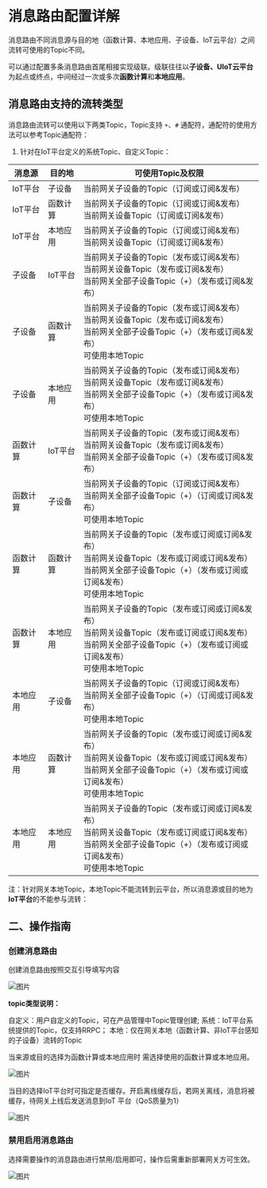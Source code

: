 # 消息路由配置详解


消息路由不同消息源与目的地（函数计算、本地应用、子设备、IoT云平台）之间流转可使用的Topic不同。

可以通过配置多条消息路由首尾相接实现级联。级联往往以**子设备、UIoT云平台**为起点或终点，中间经过一次或多次**函数计算**和**本地应用**。



## 消息路由支持的流转类型

消息路由流转可以使用以下两类Topic，Topic支持 `+`、`#` 通配符，通配符的使用方法可以参考Topic通配符：

1. 针对在IoT平台定义的系统Topic、自定义Topic：

| 消息源   | 目的地            | 可使用Topic及权限                                            |
| -------- | ----------------- | ------------------------------------------------------------ |
| IoT平台  | 子设备            | 当前网关子设备的Topic（订阅或订阅&发布）                     |
| IoT平台  | 函数计算          | 当前网关子设备的Topic（订阅或订阅&发布）<br>当前网关设备Topic（订阅或订阅&发布） |
| IoT平台  | 本地应用          | 当前网关子设备的Topic（订阅或订阅&发布）<br/>当前网关设备Topic（订阅或订阅&发布） |
| 子设备   | IoT平台           | 当前网关子设备的Topic（发布或订阅&发布）<br/>当前网关设备Topic（发布或订阅&发布）<br/>当前网关全部子设备Topic（+）（发布或订阅&发布） |
| 子设备   | 函数计算          | 当前网关子设备的Topic（发布或订阅&发布）<br/>当前网关设备Topic（发布或订阅&发布）<br/>当前网关全部子设备Topic（+）（发布或订阅&发布）<br/>可使用本地Topic |
| 子设备   | 本地应用          | 当前网关子设备的Topic（发布或订阅&发布）<br/>当前网关设备Topic（发布或订阅&发布）<br/>当前网关全部子设备Topic（+）（发布或订阅&发布）<br/>可使用本地Topic |
| 函数计算 | IoT平台 | 当前网关子设备的Topic（发布或订阅&发布）<br/>当前网关设备Topic（发布或订阅&发布）<br/>当前网关全部子设备Topic（+）（发布或订阅&发布） |
| 函数计算 | 子设备 | 当前网关子设备的Topic（订阅或订阅&发布）<br/>当前网关全部子设备Topic（+）（订阅或订阅&发布）<br>可使用本地Topic |
| 函数计算 | 函数计算 | 当前网关子设备的Topic（发布或订阅或订阅&发布）<br/>当前网关设备Topic（发布或订阅或订阅&发布）<br/>当前网关全部子设备Topic（+）（发布或订阅或订阅&发布）<br/>可使用本地Topic |
| 函数计算 | 本地应用 | 当前网关子设备的Topic（发布或订阅或订阅&发布）<br/>当前网关设备Topic（发布或订阅或订阅&发布）<br/>当前网关全部子设备Topic（+）（发布或订阅或订阅&发布）<br/>可使用本地Topic |
| 本地应用 | 子设备 | 当前网关子设备的Topic（订阅或订阅&发布）<br/>当前网关全部子设备Topic（+）（订阅或订阅&发布）<br/>可使用本地Topic |
| 本地应用 | 函数计算 | 当前网关子设备的Topic（发布或订阅或订阅&发布）<br/>当前网关设备Topic（发布或订阅或订阅&发布）<br/>当前网关全部子设备Topic（+）（发布或订阅或订阅&发布）<br/>可使用本地Topic |
| 本地应用 | 本地应用 | 当前网关子设备的Topic（发布或订阅或订阅&发布）<br/>当前网关设备Topic（发布或订阅或订阅&发布）<br/>当前网关全部子设备Topic（+）（发布或订阅或订阅&发布）<br/>可使用本地Topic |

注：针对网关本地Topic，本地Topic不能流转到云平台，所以消息源或目的地为**IoT平台**的不能参与流转：

## 二、操作指南

### 创建消息路由

创建消息路由按照交互引导填写内容

![图片](../../images/消息路由-5.png)

**topic类型说明：**

自定义：用户自定义的Topic，可在产品管理中Topic管理创建;
系统：IoT平台系统提供的Topic，仅支持RRPC；
本地：仅在网关本地（函数计算、非IoT平台感知的子设备）流转的Topic



当来源或目的选择为函数计算或本地应用时 需选择使用的函数计算或本地应用。

![图片](../../images/消息路由-6.png)

当目的选择IoT平台时可指定是否缓存。开启离线缓存后，若网关离线，消息将被缓存，待网关上线后发送消息到IoT 平台（QoS质量为1）

![图片](../../images/消息路由-7.png)

### 禁用启用消息路由

选择需要操作的消息路由进行禁用/启用即可，操作后需重新部署网关方可生效。

![图片](../../images/消息路由-8.png)



